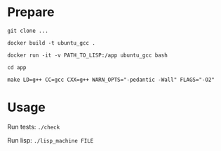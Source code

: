 # Prepare

`git clone ...`

`docker build -t ubuntu_gcc .`

`docker run -it -v PATH_TO_LISP:/app ubuntu_gcc bash`

`cd app`

`make LD=g++ CC=gcc CXX=g++ WARN_OPTS="-pedantic -Wall" FLAGS="-O2"`

# Usage

Run tests: `./check`

Run lisp: `./lisp_machine FILE`
